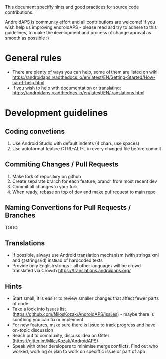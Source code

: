 This document speciffy hints and good practices for source code contributions.

AndroidAPS is community effort and all contributions are welcome! If you wish help us improving AndroidAPS - please read and try to adhere to 
this guidelines, to make the development and process of change aproval as smooth as possible :) 

General rules
=============

* There are plenty of ways you can help, some of them are listed on wiki: 
  https://androidaps.readthedocs.io/en/latest/EN/Getting-Started/How-can-I-help.html
* If you wish to help with documentation or translating: 
  https://androidaps.readthedocs.io/en/latest/EN/translations.html
  
Development guidelines
======================

Coding convetions
-----------------
1. Use Android Studio with default indents (4 chars, use spaces)
2. Use autoformat feature CTRL-ALT-L in every changed file before commit

Commiting Changes / Pull Requests
---------------------------------

1. Make fork of repository on github
2. Create separate branch for each feature, branch from most recent dev
3. Commit all changes to your fork
4. When ready, rebase on top of dev and make pull request to main repo

Naming Conventions for Pull Requests / Branches
-----------------------------------------------

TODO

Translations
------------

* If possible, always use Android translation mechanism (with strings.xml and @strings/id) instead of hardcoded texts
* Provide only English strings - all other languages will be crowd translated via Crowdn https://translations.androidaps.org/

Hints
-----

* Start small, it is easier to review smaller changes that affect fewer parts of code 
* Take a look into Issues list (https://github.com/MilosKozak/AndroidAPS/issues) - maybe there is somthing you can fix or implement
* For new features, make sure there is Issue to track progress and have on-topic discussion
* Reach out to community, discuss idea on Gitter (https://gitter.im/MilosKozak/AndroidAPS)
* Speak with other developers to minimise merge conflicts. Find out who worked, working or plan to work on speciffic issue or part of app

